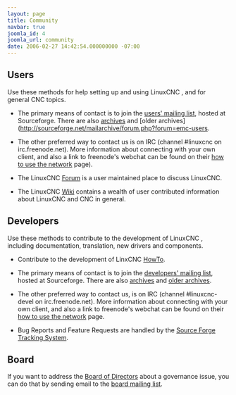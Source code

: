 ```yaml
---
layout: page
title: Community
navbar: true
joomla_id: 4
joomla_url: community
date: 2006-02-27 14:42:54.000000000 -07:00
---
```


## Users

Use these methods for help setting up and using LinuxCNC , and for
general CNC topics.

* The primary means of contact is to join the [users' mailing
  list](http://lists.sourceforge.net/lists/listinfo/emc-users),
  hosted at Sourceforge.  There are also
  [archives](http://news.gmane.org/gmane.linux.distributions.emc.user)
  and [older
  archives](http://sourceforge.net/mailarchive/forum.php?forum=emc-users.

* The other preferred way to contact us is on IRC (channel #linuxcnc
  on irc.freenode.net).  More information about connecting with your own
  client, and also a link to freenode's webchat can be found on their [how
  to use the network](http://freenode.net/using_the_network.shtml) page).

* The LinuxCNC [Forum](https://forum.linuxcnc.org/) is a user maintained
  place to discuss LinuxCNC.

* The LinuxCNC [Wiki](http://wiki.linuxcnc.org/cgi-bin/emcinfo.pl)
  contains a wealth of user contributed information about LinuxCNC and
  CNC in general.


## Developers

Use these methods to contribute to the development of LinuxCNC , including
documentation, translation, new drivers and components.

* Contribute to the development of LinxCNC
  [HowTo](docs/html/code/Contributing-to-LinuxCNC.html).

* The primary means of contact is to join the [developers' mailing
  list](http://lists.sourceforge.net/lists/listinfo/emc-developers),
  hosted at Sourceforge.  There are also
  [archives](http://news.gmane.org/gmane.linux.distributions.emc.devel)
  and [older
  archives](http://sourceforge.net/mailarchive/forum.php?forum=emc-developers).

* The other preferred way to contact us, is on IRC (channel
  #linuxcnc-devel on irc.freenode.net).  More information
  about connecting with your own client, and also a link to
  freenode's webchat can be found on their [how to use the
  network](http://freenode.net/using_the_network.shtml) page.

* Bug Reports and Feature Requests are handled by the
  [Source Forge Tracking System](http://sourceforge.net/p/emc/bugs/).


## Board

If you want to address the [Board of
Directors]({{site.baseurl}}/about/board-of-directors) about a
governance issue, you can do that by sending email to the [board mailing
list](mailto:emc-board@lists.sourceforge.net).
